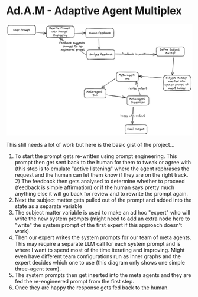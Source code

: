 # Ad.A.M - Adaptive Agent Multiplex

![AdAM Node Map](./AdAM%20Node%20Map.png)


This still needs a lot of work but here is the basic gist of the project...

1) To start the prompt gets re-written using prompt engineering. This prompt then get sent back to the human for them to tweak or agree with (this step is to emulate "active listening" where the agent rephrases the request and the human can let them know if they are on the right track. 2) The feedback then gets analysed to determine whether to proceed (feedback is simple affirmation) or if the human says pretty much anything else it will go back for review and to rewrite the prompt again.
3) Next the subject matter gets pulled out of the prompt and added into the state as a separate variable
4) The subject matter variable is used to make an ad hoc "expert" who will write the new system prompts (might need to add an extra node here to "write" the system prompt of the first expert if this approach doesn't work).
5) Then our expert writes the system prompts for our team of meta agents. This may require a separate LLM call for each system prompt and is where I want to spend most of the time iterating and improving. Might even have different team configurations run as inner graphs and the expert decides which one to use (this diagram only shows one simple three-agent team).
6) The system prompts then get inserted into the meta agents and they are fed the re-engineered prompt from the first step.
7) Once they are happy the response gets fed back to the human.



